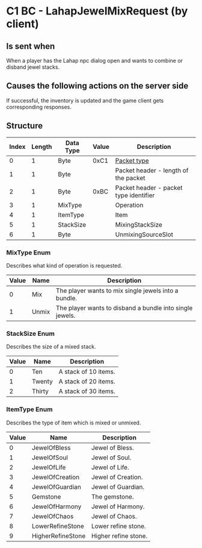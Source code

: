 # C1 BC - LahapJewelMixRequest (by client)

## Is sent when

When a player has the Lahap npc dialog open and wants to combine or disband jewel stacks.

## Causes the following actions on the server side

If successful, the inventory is updated and the game client gets corresponding responses.

## Structure

| Index | Length | Data Type | Value | Description |
|-------|--------|-----------|-------|-------------|
| 0 | 1 |   Byte   | 0xC1  | [Packet type](PacketTypes.md) |
| 1 | 1 |    Byte   |      | Packet header - length of the packet |
| 2 | 1 |    Byte   | 0xBC  | Packet header - packet type identifier |
| 3 | 1 | MixType |  | Operation |
| 4 | 1 | ItemType |  | Item |
| 5 | 1 | StackSize |  | MixingStackSize |
| 6 | 1 | Byte |  | UnmixingSourceSlot |

### MixType Enum

Describes what kind of operation is requested.

| Value | Name | Description |
|-------|------|-------------|
| 0 | Mix | The player wants to mix single jewels into a bundle. |
| 1 | Unmix | The player wants to disband a bundle into single jewels. |

### StackSize Enum

Describes the size of a mixed stack.

| Value | Name | Description |
|-------|------|-------------|
| 0 | Ten | A stack of 10 items. |
| 1 | Twenty | A stack of 20 items. |
| 2 | Thirty | A stack of 30 items. |

### ItemType Enum

Describes the type of item which is mixed or unmixed.

| Value | Name | Description |
|-------|------|-------------|
| 0 | JewelOfBless | Jewel of Bless. |
| 1 | JewelOfSoul | Jewel of Soul. |
| 2 | JewelOfLife | Jewel of Life. |
| 3 | JewelOfCreation | Jewel of Creation. |
| 4 | JewelOfGuardian | Jewel of Guardian. |
| 5 | Gemstone | The gemstone. |
| 6 | JewelOfHarmony | Jewel of Harmony. |
| 7 | JewelOfChaos | Jewel of Chaos. |
| 8 | LowerRefineStone | Lower refine stone. |
| 9 | HigherRefineStone | Higher refine stone. |